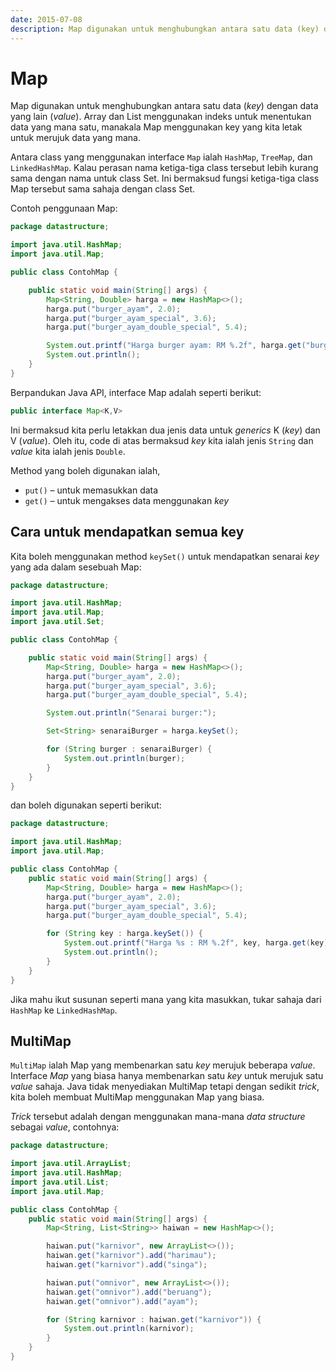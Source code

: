 ```yaml
---
date: 2015-07-08
description: Map digunakan untuk menghubungkan antara satu data (key) dengan data yang lain (value). Satu key hanya boleh dihubungkan dengan satu value sahaja.
---
```


# Map

Map digunakan untuk menghubungkan antara satu data (_key_) dengan data
yang lain (_value_). Array dan List menggunakan indeks untuk
menentukan data yang mana satu, manakala Map menggunakan key yang
kita letak untuk merujuk data yang mana.

Antara class yang menggunakan interface `Map` ialah `HashMap`,
`TreeMap`, dan `LinkedHashMap`. Kalau perasan nama ketiga-tiga class
tersebut lebih kurang sama dengan nama untuk class Set. Ini bermaksud
fungsi ketiga-tiga class Map tersebut sama sahaja dengan class Set.

Contoh penggunaan Map:

```java
package datastructure;

import java.util.HashMap;
import java.util.Map;

public class ContohMap {

    public static void main(String[] args) {
        Map<String, Double> harga = new HashMap<>();
        harga.put("burger_ayam", 2.0);
        harga.put("burger_ayam_special", 3.6);
        harga.put("burger_ayam_double_special", 5.4);

        System.out.printf("Harga burger ayam: RM %.2f", harga.get("burger_ayam"));
        System.out.println();
    }
}
```

Berpandukan Java API, interface Map adalah seperti berikut:

```java
public interface Map<K,V>
```

Ini bermaksud kita perlu letakkan dua jenis data untuk _generics_ K
(_key_) dan V (_value_). Oleh itu, code di atas bermaksud _key_ kita
ialah jenis `String` dan _value_ kita ialah jenis `Double`.

Method yang boleh digunakan ialah,

-   `put()` – untuk memasukkan data
-   `get()` – untuk mengakses data menggunakan _key_

## Cara untuk mendapatkan semua key

Kita boleh menggunakan method `keySet()` untuk mendapatkan senarai
_key_ yang ada dalam sesebuah Map:

```java
package datastructure;

import java.util.HashMap;
import java.util.Map;
import java.util.Set;

public class ContohMap {

    public static void main(String[] args) {
        Map<String, Double> harga = new HashMap<>();
        harga.put("burger_ayam", 2.0);
        harga.put("burger_ayam_special", 3.6);
        harga.put("burger_ayam_double_special", 5.4);

        System.out.println("Senarai burger:");

        Set<String> senaraiBurger = harga.keySet();

        for (String burger : senaraiBurger) {
            System.out.println(burger);
        }
    }
}
```

dan boleh digunakan seperti berikut:

```java
package datastructure;

import java.util.HashMap;
import java.util.Map;

public class ContohMap {
    public static void main(String[] args) {
        Map<String, Double> harga = new HashMap<>();
        harga.put("burger_ayam", 2.0);
        harga.put("burger_ayam_special", 3.6);
        harga.put("burger_ayam_double_special", 5.4);

        for (String key : harga.keySet()) {
            System.out.printf("Harga %s : RM %.2f", key, harga.get(key));
            System.out.println();
        }
    }
}
```

Jika mahu ikut susunan seperti mana yang kita masukkan, tukar sahaja
dari `HashMap` ke `LinkedHashMap`.

## MultiMap

`MultiMap` ialah Map yang membenarkan satu _key_ merujuk beberapa
_value_. Interface _Map_ yang biasa hanya membenarkan satu _key_ untuk
merujuk satu _value_ sahaja. Java tidak menyediakan MultiMap tetapi
dengan sedikit _trick_, kita boleh membuat MultiMap menggunakan Map
yang biasa.

_Trick_ tersebut adalah dengan menggunakan mana-mana _data structure_
sebagai _value_, contohnya:

```java
package datastructure;

import java.util.ArrayList;
import java.util.HashMap;
import java.util.List;
import java.util.Map;

public class ContohMap {
    public static void main(String[] args) {
        Map<String, List<String>> haiwan = new HashMap<>();

        haiwan.put("karnivor", new ArrayList<>());
        haiwan.get("karnivor").add("harimau");
        haiwan.get("karnivor").add("singa");

        haiwan.put("omnivor", new ArrayList<>());
        haiwan.get("omnivor").add("beruang");
        haiwan.get("omnivor").add("ayam");

        for (String karnivor : haiwan.get("karnivor")) {
            System.out.println(karnivor);
        }
    }
}
```
